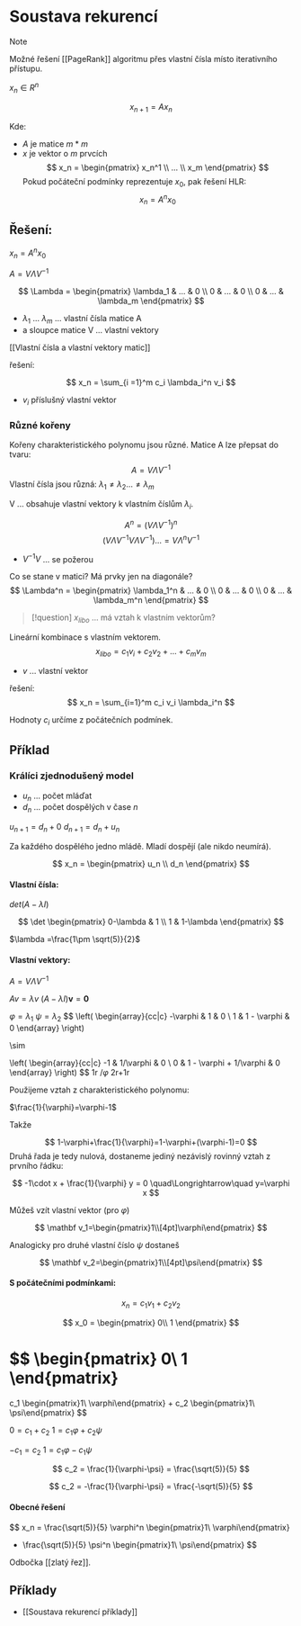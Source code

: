 # Soustava rekurencí

> [!note]
> Možné řešení [[PageRank]] algoritmu přes vlastní čísla místo iterativního přístupu.


$x_n \in R^n$

$$
x_{n+1} = A x_n
$$

Kde:
- $A$ je matice $m*m$
- $x$ je vektor o $m$ prvcích
$$
x_n =
\begin{pmatrix}
x_n^1 \\
... \\
x_m
\end{pmatrix}
$$
Pokud počáteční podmínky reprezentuje $x_0$, pak řešení HLR:
$$
x_n = A^n x_0
$$
## Řešení:

$x_n = A^n x_0$

$A = V \Lambda V^{-1}$

$$
\Lambda =
\begin{pmatrix}
\lambda_1 & ... & 0 \\
0 & ... & 0 \\
0 & ... & \lambda_m
\end{pmatrix}
$$

- $\lambda_1$ ... $\lambda_m$ ... vlastní čísla matice A
- a sloupce matice V ... vlastní vektory

[[Vlastní čísla a vlastní vektory matic]]

řešení:

$$
x_n = \sum_{i =1}^m c_i \lambda_i^n v_i
$$

- $v_i$ příslušný vlastní vektor


### Různé kořeny
Kořeny charakteristického polynomu jsou různé.
Matice A lze přepsat do tvaru:
$$
A = V \Lambda V^{-1}
$$
Vlastní čísla jsou různá:
$\lambda_1 \neq \lambda_2 ... \neq \lambda_m$

V ... obsahuje vlastní vektory k vlastním číslům $\lambda_i$.

$$
A^n = (V \Lambda V^{-1})^n
$$
$$
(V \Lambda V^{-1} V \Lambda V^{-1}) ... = V \Lambda^n V^{-1} 
$$
- $V^{-1} V$ ... se požerou

Co se stane v matici? Má prvky jen na diagonále?
$$
\Lambda^n =
\begin{pmatrix}
\lambda_1^n & ... & 0 \\
0 & ... & 0 \\
0 & ... & \lambda_m^n
\end{pmatrix}
$$

> [!question]
> $x_{libo}$ ... má vztah k vlastním vektorům? 

Lineární kombinace s vlastním vektorem.
$$
x_{libo} = c_1v_i + c_2v_2+...+c_mv_m
$$
- $v$ ... vlastní vektor

řešení:
$$
x_n = \sum_{i=1}^m c_i v_i \lambda_i^n
$$

Hodnoty $c_i$ určíme z počátečních podmínek.

## Příklad

### Králíci zjednodušený model

- $u_n$ ... počet mláďat
- $d_n$ ... počet dospělých v čase $n$

$u_{n+1} = d_n + 0$
$d_{n+1} = d_n + u_n$

Za každého dospělého jedno mládě. 
Mladí dospějí (ale nikdo neumírá).

$$
x_n = \begin{pmatrix}
u_n \\
d_n
\end{pmatrix}
$$
#### Vlastní čísla:
$det(A-\lambda I)$

$$
\det \begin{pmatrix}
0-\lambda & 1 \\
1 & 1-\lambda
\end{pmatrix}
$$

$\lambda =\frac{1\pm \sqrt(5)}{2}$

#### Vlastní vektory:
$A = V \Lambda V^{-1}$

$A v =  \lambda v$
$(A - \lambda I)\mathbf{v} = \mathbf{0}$

$\varphi = \lambda_1$
$\psi = \lambda_2$
$$
\left(
\begin{array}{cc|c}
-\varphi & 1 & 0 \\
1 & 1 - \varphi & 0
\end{array}
\right)

\sim

\left(
\begin{array}{cc|c}
-1 & 1/\varphi & 0 \\
0 & 1 - \varphi + 1/\varphi & 0
\end{array}
\right)
$$
1r $/ \varphi$
2r+1r

Použijeme vztah z charakteristického polynomu:

$\frac{1}{\varphi}=\varphi-1$

Takže

$$
1-\varphi+\frac{1}{\varphi}=1-\varphi+(\varphi-1)=0
$$
Druhá řada je tedy nulová, dostaneme jediný nezávislý rovinný vztah z prvního řádku:

$$
-1\cdot x + \frac{1}{\varphi} y = 0 \quad\Longrightarrow\quad y=\varphi x
$$

Můžeš vzít vlastní vektor (pro $\varphi$)

$$
\mathbf v_1=\begin{pmatrix}1\\[4pt]\varphi\end{pmatrix}
$$

Analogicky pro druhé vlastní číslo $\psi$ dostaneš

$$
\mathbf v_2=\begin{pmatrix}1\\[4pt]\psi\end{pmatrix}
$$

#### S počátečními podmínkami:
$$
x_n = c_1 v_1 + c_2 v_2
$$

$$
x_0 = 
\begin{pmatrix}
0\\
1
\end{pmatrix}
$$

$$
\begin{pmatrix}
0\\
1
\end{pmatrix}
=
c_1 \begin{pmatrix}1\\ \varphi\end{pmatrix} + c_2 \begin{pmatrix}1\\ \psi\end{pmatrix}
$$

$0 = c_1 + c_2$
$1 = c_1 \varphi + c_2 \psi$

$- c_1 = c_2$
$1 = c_1 \varphi - c_1 \psi$

$$
c_2 
= \frac{1}{\varphi-\psi} 
= \frac{\sqrt(5)}{5}
$$

$$
c_2 
= -\frac{1}{\varphi-\psi} 
= \frac{-\sqrt(5)}{5}
$$
#### Obecné řešení
$$
x_n = \frac{\sqrt(5)}{5} \varphi^n \begin{pmatrix}1\\ \varphi\end{pmatrix}
- \frac{\sqrt(5)}{5} \psi^n \begin{pmatrix}1\\ \psi\end{pmatrix}
$$

Odbočka [[zlatý řez]].

## Příklady
- [[Soustava rekurencí příklady]]